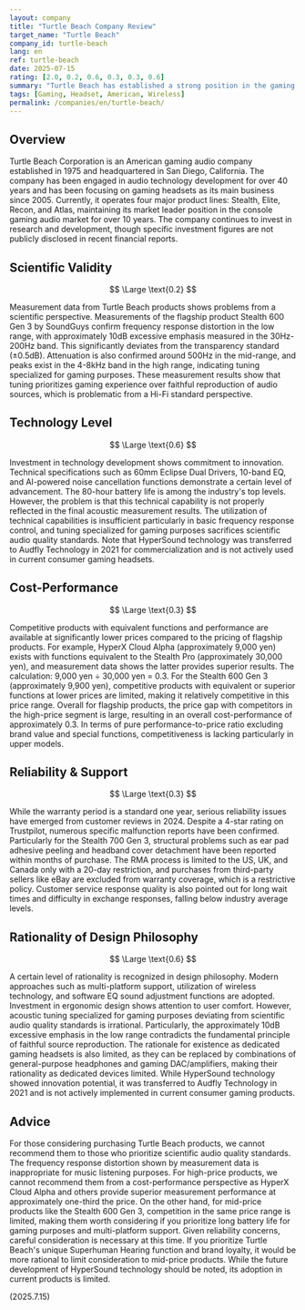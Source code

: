 ```yaml
---
layout: company
title: "Turtle Beach Company Review"
target_name: "Turtle Beach"
company_id: turtle-beach
lang: en
ref: turtle-beach
date: 2025-07-15
rating: [2.0, 0.2, 0.6, 0.3, 0.3, 0.6]
summary: "Turtle Beach has established a strong position in the gaming headset market as an American company, but faces serious problems from a scientific audio quality standpoint. Measurement results significantly fall below transparency levels, with deviations of over 10dB particularly in frequency response."
tags: [Gaming, Headset, American, Wireless]
permalink: /companies/en/turtle-beach/
---
```


## Overview

Turtle Beach Corporation is an American gaming audio company established in 1975 and headquartered in San Diego, California. The company has been engaged in audio technology development for over 40 years and has been focusing on gaming headsets as its main business since 2005. Currently, it operates four major product lines: Stealth, Elite, Recon, and Atlas, maintaining its market leader position in the console gaming audio market for over 10 years. The company continues to invest in research and development, though specific investment figures are not publicly disclosed in recent financial reports.

## Scientific Validity

$$ \Large \text{0.2} $$

Measurement data from Turtle Beach products shows problems from a scientific perspective. Measurements of the flagship product Stealth 600 Gen 3 by SoundGuys confirm frequency response distortion in the low range, with approximately 10dB excessive emphasis measured in the 30Hz-200Hz band. This significantly deviates from the transparency standard (±0.5dB). Attenuation is also confirmed around 500Hz in the mid-range, and peaks exist in the 4-8kHz band in the high range, indicating tuning specialized for gaming purposes. These measurement results show that tuning prioritizes gaming experience over faithful reproduction of audio sources, which is problematic from a Hi-Fi standard perspective.

## Technology Level

$$ \Large \text{0.6} $$

Investment in technology development shows commitment to innovation. Technical specifications such as 60mm Eclipse Dual Drivers, 10-band EQ, and AI-powered noise cancellation functions demonstrate a certain level of advancement. The 80-hour battery life is among the industry's top levels. However, the problem is that this technical capability is not properly reflected in the final acoustic measurement results. The utilization of technical capabilities is insufficient particularly in basic frequency response control, and tuning specialized for gaming purposes sacrifices scientific audio quality standards. Note that HyperSound technology was transferred to Audfly Technology in 2021 for commercialization and is not actively used in current consumer gaming headsets.

## Cost-Performance

$$ \Large \text{0.3} $$

Competitive products with equivalent functions and performance are available at significantly lower prices compared to the pricing of flagship products. For example, HyperX Cloud Alpha (approximately 9,000 yen) exists with functions equivalent to the Stealth Pro (approximately 30,000 yen), and measurement data shows the latter provides superior results. The calculation: 9,000 yen ÷ 30,000 yen = 0.3. For the Stealth 600 Gen 3 (approximately 9,900 yen), competitive products with equivalent or superior functions at lower prices are limited, making it relatively competitive in this price range. Overall for flagship products, the price gap with competitors in the high-price segment is large, resulting in an overall cost-performance of approximately 0.3. In terms of pure performance-to-price ratio excluding brand value and special functions, competitiveness is lacking particularly in upper models.

## Reliability & Support

$$ \Large \text{0.3} $$

While the warranty period is a standard one year, serious reliability issues have emerged from customer reviews in 2024. Despite a 4-star rating on Trustpilot, numerous specific malfunction reports have been confirmed. Particularly for the Stealth 700 Gen 3, structural problems such as ear pad adhesive peeling and headband cover detachment have been reported within months of purchase. The RMA process is limited to the US, UK, and Canada only with a 20-day restriction, and purchases from third-party sellers like eBay are excluded from warranty coverage, which is a restrictive policy. Customer service response quality is also pointed out for long wait times and difficulty in exchange responses, falling below industry average levels.

## Rationality of Design Philosophy

$$ \Large \text{0.6} $$

A certain level of rationality is recognized in design philosophy. Modern approaches such as multi-platform support, utilization of wireless technology, and software EQ sound adjustment functions are adopted. Investment in ergonomic design shows attention to user comfort. However, acoustic tuning specialized for gaming purposes deviating from scientific audio quality standards is irrational. Particularly, the approximately 10dB excessive emphasis in the low range contradicts the fundamental principle of faithful source reproduction. The rationale for existence as dedicated gaming headsets is also limited, as they can be replaced by combinations of general-purpose headphones and gaming DAC/amplifiers, making their rationality as dedicated devices limited. While HyperSound technology showed innovation potential, it was transferred to Audfly Technology in 2021 and is not actively implemented in current consumer gaming products.

## Advice

For those considering purchasing Turtle Beach products, we cannot recommend them to those who prioritize scientific audio quality standards. The frequency response distortion shown by measurement data is inappropriate for music listening purposes. For high-price products, we cannot recommend them from a cost-performance perspective as HyperX Cloud Alpha and others provide superior measurement performance at approximately one-third the price. On the other hand, for mid-price products like the Stealth 600 Gen 3, competition in the same price range is limited, making them worth considering if you prioritize long battery life for gaming purposes and multi-platform support. Given reliability concerns, careful consideration is necessary at this time. If you prioritize Turtle Beach's unique Superhuman Hearing function and brand loyalty, it would be more rational to limit consideration to mid-price products. While the future development of HyperSound technology should be noted, its adoption in current products is limited.

(2025.7.15)